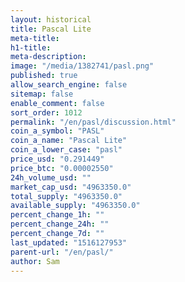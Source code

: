```yaml
---
layout: historical
title: Pascal Lite
meta-title: 
h1-title: 
meta-description: 
image: "/media/1382741/pasl.png"
published: true
allow_search_engine: false
sitemap: false
enable_comment: false
sort_order: 1012
permalink: "/en/pasl/discussion.html"
coin_a_symbol: "PASL"
coin_a_name: "Pascal Lite"
coin_a_lower_case: "pasl"
price_usd: "0.291449"
price_btc: "0.00002550"
24h_volume_usd: ""
market_cap_usd: "4963350.0"
total_supply: "4963350.0"
available_supply: "4963350.0"
percent_change_1h: ""
percent_change_24h: ""
percent_change_7d: ""
last_updated: "1516127953"
parent-url: "/en/pasl/"
author: Sam
---
```


